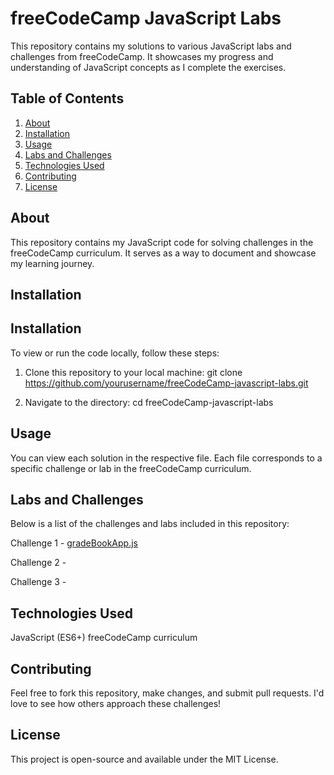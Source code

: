 # freeCodeCamp JavaScript Labs

This repository contains my solutions to various JavaScript labs and challenges from freeCodeCamp. It showcases my progress and understanding of JavaScript concepts as I complete the exercises.

## Table of Contents

1. [About](#about)
2. [Installation](#installation)
3. [Usage](#usage)
4. [Labs and Challenges](#labs-and-challenges)
5. [Technologies Used](#technologies-used)
6. [Contributing](#contributing)
7. [License](#license)

## About

This repository contains my JavaScript code for solving challenges in the freeCodeCamp curriculum. It serves as a way to document and showcase my learning journey.

## Installation

## Installation

To view or run the code locally, follow these steps:

1. Clone this repository to your local machine:
   git clone https://github.com/yourusername/freeCodeCamp-javascript-labs.git

2. Navigate to the directory:
   cd freeCodeCamp-javascript-labs

## Usage
You can view each solution in the respective file. Each file corresponds to a specific challenge or lab in the freeCodeCamp curriculum.

## Labs and Challenges
Below is a list of the challenges and labs included in this repository:

Challenge 1 - [gradeBookApp.js](gradeBookApp.js)

Challenge 2 - 

Challenge 3 - 


## Technologies Used
JavaScript (ES6+)
freeCodeCamp curriculum

## Contributing
Feel free to fork this repository, make changes, and submit pull requests. I'd love to see how others approach these challenges!

## License
This project is open-source and available under the MIT License.
